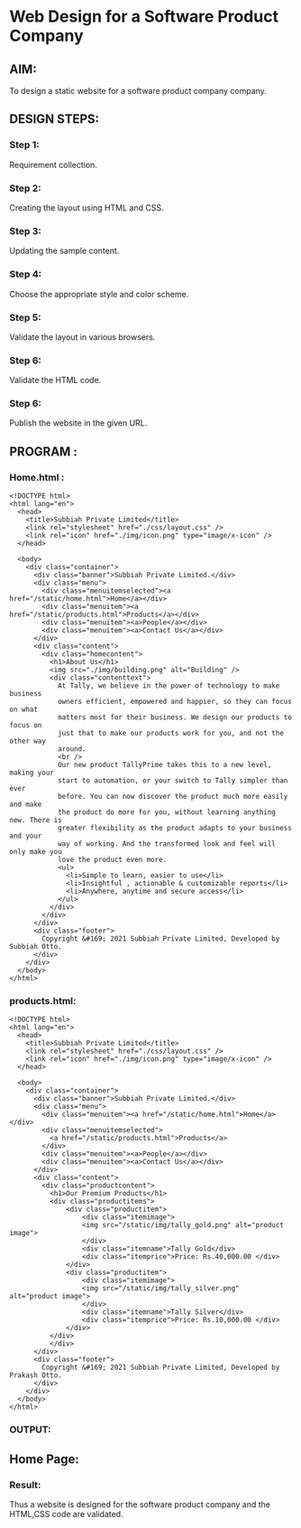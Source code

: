 # Web Design for a Software Product Company
## AIM:
To design a static website for a software product company company.
## DESIGN STEPS:
### Step 1:
Requirement collection.

### Step 2:
Creating the layout using HTML and CSS.

### Step 3:
Updating the sample content.

### Step 4:
Choose the appropriate style and color scheme.

### Step 5:
Validate the layout in various browsers.

### Step 6:
Validate the HTML code.

### Step 6:
Publish the website in the given URL.

## PROGRAM :
### Home.html :
```
<!DOCTYPE html>
<html lang="en">
  <head>
    <title>Subbiah Private Limited</title>
    <link rel="stylesheet" href="./css/layout.css" />
    <link rel="icon" href="./img/icon.png" type="image/x-icon" />
  </head>

  <body>
    <div class="container">
      <div class="banner">Subbiah Private Limited.</div>
      <div class="menu">
        <div class="menuitemselected"><a href="/static/home.html">Home</a></div>
        <div class="menuitem"><a href="/static/products.html">Products</a></div>
        <div class="menuitem"><a>People</a></div>
        <div class="menuitem"><a>Contact Us</a></div>
      </div>
      <div class="content">
        <div class="homecontent">
          <h1>About Us</h1>
          <img src="./img/building.png" alt="Building" />
          <div class="contenttext">
            At Tally, we believe in the power of technology to make business
            owners efficient, empowered and happier, so they can focus on what
            matters most for their business. We design our products to focus on
            just that to make our products work for you, and not the other way
            around.
            <br />
            Our new product TallyPrime takes this to a new level, making your
            start to automation, or your switch to Tally simpler than ever
            before. You can now discover the product much more easily and make
            the product do more for you, without learning anything new. There is
            greater flexibility as the product adapts to your business and your
            way of working. And the transformed look and feel will only make you
            love the product even more.
            <ul>
              <li>Simple to learn, easier to use</li>
              <li>Insightful , actionable & customizable reports</li>
              <li>Anywhere, anytime and secure access</li>
            </ul>
          </div>
        </div>
      </div>
      <div class="footer">
        Copyright &#169; 2021 Subbiah Private Limited, Developed by Subbiah Otto.
      </div>
    </div>
  </body>
</html>
```
### products.html:
```
<!DOCTYPE html>
<html lang="en">
  <head>
    <title>Subbiah Private Limited</title>
    <link rel="stylesheet" href="./css/layout.css" />
    <link rel="icon" href="./img/icon.png" type="image/x-icon" />
  </head>

  <body>
    <div class="container">
      <div class="banner">Subbiah Private Limited.</div>
      <div class="menu">
        <div class="menuitem"><a href="/static/home.html">Home</a></div>
        <div class="menuitemselected">
          <a href="/static/products.html">Products</a>
        </div>
        <div class="menuitem"><a>People</a></div>
        <div class="menuitem"><a>Contact Us</a></div>
      </div>
      <div class="content">
        <div class="productcontent">    
          <h1>Our Premium Products</h1>
          <div class="productitems">
              <div class="productitem"> 
                  <div class="itemimage">
                  <img src="/static/img/tally_gold.png" alt="product image">
                  </div>
                  <div class="itemname">Tally Gold</div>
                  <div class="itemprice">Price: Rs.40,000.00 </div>
              </div>
              <div class="productitem"> 
                  <div class="itemimage">
                  <img src="/static/img/tally_silver.png"  alt="product image">
                  </div>
                  <div class="itemname">Tally Silver</div>
                  <div class="itemprice">Price: Rs.10,000.00 </div>
              </div>
          </div>
          </div>        
      </div>
      <div class="footer">
        Copyright &#169; 2021 Subbiah Private Limited, Developed by Prakash Otto.
      </div>
    </div>
  </body>
</html>

```
### OUTPUT:
## Home Page:


### Result:
Thus a website is designed for the software product company and the HTML,CSS code are validated.

